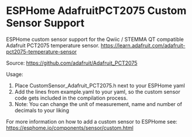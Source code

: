 # ESPHome AdafruitPCT2075 Custom Sensor Support
ESPHome custom sensor support for the Qwiic / STEMMA QT compatible Adafruit PCT2075 temperature sensor.
https://learn.adafruit.com/adafruit-pct2075-temperature-sensor

Source: https://github.com/adafruit/Adafruit_PCT2075

Usage:
1. Place CustomSensor_Adafruit_PCT2075.h next to your ESPHome yaml
2. Add the lines from example.yaml to your yaml, so the custom sensor code gets included in the compilation process.
3. Note: You can change the unit of measurement, name and number of decimals to your liking

For more information on how to add a custom sensor to ESPHome see:
https://esphome.io/components/sensor/custom.html

